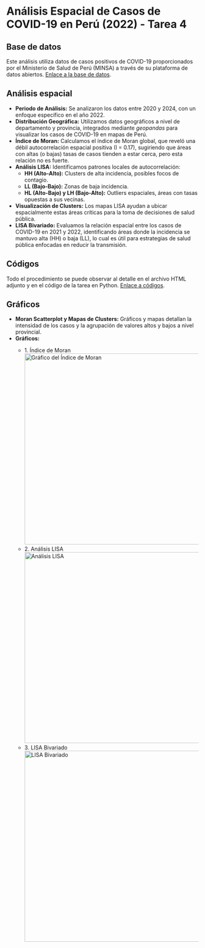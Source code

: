 <!DOCTYPE html>
<html lang="es">
<head>
    <meta charset="UTF-8">
    <meta name="viewport" content="width=device-width, initial-scale=1.0">
</head>
<body>

<h1>Análisis Espacial de Casos de COVID-19 en Perú (2022) - Tarea 4</h1>

<h2>Base de datos</h2>
<p>
    Este análisis utiliza datos de casos positivos de COVID-19 proporcionados por el Ministerio de Salud de Perú (MINSA) a través de su plataforma de datos abiertos. 
    <a href="https://www.datosabiertos.gob.pe" target="_blank">Enlace a la base de datos</a>.
</p>

<h2>Análisis espacial</h2>
<ul>
    <li><strong>Periodo de Análisis:</strong> Se analizaron los datos entre 2020 y 2024, con un enfoque específico en el año 2022.</li>
    <li><strong>Distribución Geográfica:</strong> Utilizamos datos geográficos a nivel de departamento y provincia, integrados mediante <em>geopandas</em> para visualizar los casos de COVID-19 en mapas de Perú.</li>
    <li><strong>Índice de Moran:</strong> Calculamos el índice de Moran global, que reveló una débil autocorrelación espacial positiva (I = 0.17), sugiriendo que áreas con altas (o bajas) tasas de casos tienden a estar cerca, pero esta relación no es fuerte.</li>
    <li><strong>Análisis LISA:</strong> Identificamos patrones locales de autocorrelación:
        <ul>
            <li><strong>HH (Alto-Alto):</strong> Clusters de alta incidencia, posibles focos de contagio.</li>
            <li><strong>LL (Bajo-Bajo):</strong> Zonas de baja incidencia.</li>
            <li><strong>HL (Alto-Bajo) y LH (Bajo-Alto):</strong> Outliers espaciales, áreas con tasas opuestas a sus vecinas.</li>
        </ul>
    </li>
    <li><strong>Visualización de Clusters:</strong> Los mapas LISA ayudan a ubicar espacialmente estas áreas críticas para la toma de decisiones de salud pública.</li>
    <li><strong>LISA Bivariado:</strong> Evaluamos la relación espacial entre los casos de COVID-19 en 2021 y 2022, identificando áreas donde la incidencia se mantuvo alta (HH) o baja (LL), lo cual es útil para estrategias de salud pública enfocadas en reducir la transmisión.</li>
</ul>

<h2>Códigos</h2>
<p>
    Todo el procedimiento se puede observar al detalle en el archivo HTML adjunto y en el código de la tarea en Python.
 <a href="https://michaelencalada.github.io/week10_spatial/Tarea4.html" target="_blank">Enlace a códigos</a>. 
</p>


<h2>Gráficos</h2>
<ul>
    <li><strong>Moran Scatterplot y Mapas de Clusters:</strong> Gráficos y mapas detallan la intensidad de los casos y la agrupación de valores altos y bajos a nivel provincial.</li>
    <li><strong>Gráficos:</strong></li>
    <ul>
        <li>1. Índice de Moran <img src="images/moran_index.png" alt="Gráfico del Índice de Moran" width="500"></li>
        <li>2. Análisis LISA <img src="images/lisa_analysis.png" alt="Análisis LISA" width="500"></li>
        <li>3. LISA Bivariado <img src="images/lisa_bivariate.png" alt="LISA Bivariado" width="500"></li>
    </ul>
</ul>

</ul>

</body>
</html>


